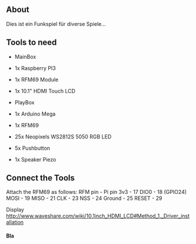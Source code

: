 ## About
Dies ist ein Funkspiel für diverse Spiele...




## Tools to need
* MainBox
 * 1x Raspberry PI3
 * 1x RFM69 Module
 * 1x 10.1" HDMI Touch LCD

* PlayBox
 * 1x Arduino Mega
 * 1x RFM69
 * 25x Neopixels WS2812S 5050 RGB LED
 * 5x Pushbutton
 * 1x Speaker Piezo


## Connect the Tools

Attach the RFM69 as follows:
RFM pin - Pi pin
3v3 - 17
DIO0 - 18 (GPIO24)
MOSI - 19
MISO - 21
CLK - 23
NSS - 24
Ground - 25
RESET - 29


Display
http://www.waveshare.com/wiki/10.1inch_HDMI_LCD#Method_1._Driver_installation



#### Bla
